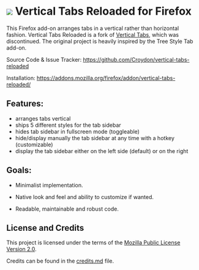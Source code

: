 # ![](https://github.com/Croydon/vertical-tabs-reloaded/blob/master/data/icon.png) Vertical Tabs Reloaded for Firefox

This Firefox add-on arranges tabs in a vertical rather than horizontal
fashion. Vertical Tabs Reloaded is a fork of [Vertical Tabs](https://addons.mozilla.org/firefox/addon/vertical-tabs/), which was discontinued. The original project is heavily inspired by the Tree Style Tab add-on.

Source Code & Issue Tracker: https://github.com/Croydon/vertical-tabs-reloaded

Installation: https://addons.mozilla.org/firefox/addon/vertical-tabs-reloaded/


## Features:

 * arranges tabs vertical
 * ships 5 different styles for the tab sidebar
 * hides tab sidebar in fullscreen mode (toggleable)
 * hide/display manually the tab sidebar at any time with a hotkey (customizable)
 * display the tab sidebar either on the left side (default) or on the right
 
 
## Goals:

 * Minimalist implementation.

 * Native look and feel and ability to customize if wanted.

 * Readable, maintainable and robust code.

 
## License and Credits

This project is licensed under the terms of the [Mozilla Public License Version 2.0](LICENSE.md).

Credits can be found in the [credits.md](credits.md) file.
